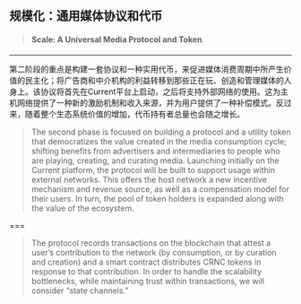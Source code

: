 ## 规模化：通用媒体协议和代币

> #### Scale: A Universal Media Protocol and Token

---

第二阶段的重点是构建一套协议和一种实用代币，来促进媒体消费周期中所产生价值的民主化；将广告商和中介机构的利益转移到那些正在玩、创造和管理媒体的人身上。该协议将首先在Current平台上启动，之后将支持外部网络的使用。这为主机网络提供了一种新的激励机制和收入来源，并为用户提供了一种补偿模式。反过来，随着整个生态系统价值的增加，代币持有者总量也会随之增长。

> The second phase is focused on building a protocol and a utility token that democratizes the value created in the media consumption cycle; shifting benefits from advertisers and intermediaries to people who are playing, creating, and curating media. Launching initially on the Current platform, the protocol will be built to support usage within external networks. This offers the host network a new incentive mechanism and revenue source, as well as a compensation model for their users. In turn, the pool of token holders is expanded along with the value of the ecosystem.

===

> The protocol records transactions on the blockchain that attest a user’s contribution to the network \(by consumption, or by curation and creation\) and a smart contract distributes CRNC tokens in response to that contribution. In order to handle the scalability bottlenecks, while maintaining trust within transactions, we will consider “state channels.”



